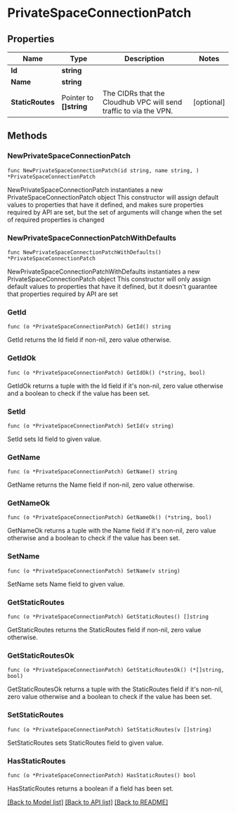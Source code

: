 # PrivateSpaceConnectionPatch

## Properties

Name | Type | Description | Notes
------------ | ------------- | ------------- | -------------
**Id** | **string** |  | 
**Name** | **string** |  | 
**StaticRoutes** | Pointer to **[]string** | The CIDRs that the Cloudhub VPC will send traffic to via the VPN.  | [optional] 

## Methods

### NewPrivateSpaceConnectionPatch

`func NewPrivateSpaceConnectionPatch(id string, name string, ) *PrivateSpaceConnectionPatch`

NewPrivateSpaceConnectionPatch instantiates a new PrivateSpaceConnectionPatch object
This constructor will assign default values to properties that have it defined,
and makes sure properties required by API are set, but the set of arguments
will change when the set of required properties is changed

### NewPrivateSpaceConnectionPatchWithDefaults

`func NewPrivateSpaceConnectionPatchWithDefaults() *PrivateSpaceConnectionPatch`

NewPrivateSpaceConnectionPatchWithDefaults instantiates a new PrivateSpaceConnectionPatch object
This constructor will only assign default values to properties that have it defined,
but it doesn't guarantee that properties required by API are set

### GetId

`func (o *PrivateSpaceConnectionPatch) GetId() string`

GetId returns the Id field if non-nil, zero value otherwise.

### GetIdOk

`func (o *PrivateSpaceConnectionPatch) GetIdOk() (*string, bool)`

GetIdOk returns a tuple with the Id field if it's non-nil, zero value otherwise
and a boolean to check if the value has been set.

### SetId

`func (o *PrivateSpaceConnectionPatch) SetId(v string)`

SetId sets Id field to given value.


### GetName

`func (o *PrivateSpaceConnectionPatch) GetName() string`

GetName returns the Name field if non-nil, zero value otherwise.

### GetNameOk

`func (o *PrivateSpaceConnectionPatch) GetNameOk() (*string, bool)`

GetNameOk returns a tuple with the Name field if it's non-nil, zero value otherwise
and a boolean to check if the value has been set.

### SetName

`func (o *PrivateSpaceConnectionPatch) SetName(v string)`

SetName sets Name field to given value.


### GetStaticRoutes

`func (o *PrivateSpaceConnectionPatch) GetStaticRoutes() []string`

GetStaticRoutes returns the StaticRoutes field if non-nil, zero value otherwise.

### GetStaticRoutesOk

`func (o *PrivateSpaceConnectionPatch) GetStaticRoutesOk() (*[]string, bool)`

GetStaticRoutesOk returns a tuple with the StaticRoutes field if it's non-nil, zero value otherwise
and a boolean to check if the value has been set.

### SetStaticRoutes

`func (o *PrivateSpaceConnectionPatch) SetStaticRoutes(v []string)`

SetStaticRoutes sets StaticRoutes field to given value.

### HasStaticRoutes

`func (o *PrivateSpaceConnectionPatch) HasStaticRoutes() bool`

HasStaticRoutes returns a boolean if a field has been set.


[[Back to Model list]](../README.md#documentation-for-models) [[Back to API list]](../README.md#documentation-for-api-endpoints) [[Back to README]](../README.md)


